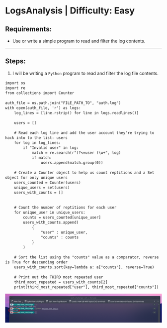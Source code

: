 # LogsAnalysis | Difficulty: Easy

## Requirements:

- Use or write a simple program to read and filter the log contents.

---

## Steps:

1. I will be writing a `Python` program to read and filter the log file contents.

```
import os
import re
from collections import Counter

auth_file = os.path.join("FILE_PATH_TO", "auth.log")
with open(auth_file, 'r') as logs:
    log_lines = [line.rstrip() for line in logs.readlines()]

    users = []

    # Read each log line and add the user account they're trying to hack into to the list: users
    for log in log_lines:
        if "Invalid user" in log:
            match = re.search(r"(?<=user )\w+", log)
            if match:
                users.append(match.group(0))

    # Create a Counter object to help us count reptitions and a Set object for only unique users
    users_counted = Counter(users)
    unique_users = set(users)
    users_with_counts = []


    # Count the number of reptitions for each user
    for unique_user in unique_users:
        counts = users_counted[unique_user]
        users_with_counts.append(
            {
                "user" : unique_user,
                "counts" : counts
            }
        )

    # Sort the list using the "counts" value as a comparator, reverse is True for descending order
    users_with_counts.sort(key=lambda a: a["counts"], reverse=True)

    # Print out the THIRD most repeated user
    third_most_repeated = users_with_counts[2]
    print(third_most_repeated["user"], third_most_repeated["counts"])
```

![Output](Guide-Media/2022-05-11%2018-55.png)
